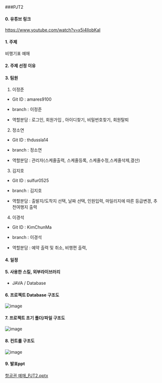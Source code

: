###PJT2 

#### 0. 유튜브 링크
https://www.youtube.com/watch?v=x5i4lIobKaI

#### 1. 주제
비행기표 예매

#### 2. 주제 선정 이유


#### 3. 팀원
1. 이정준
  
  
  -  Git ID : amares9100
  
  
  -  branch : 이정준
  
  
  -  역할분담 : 로그인, 회원가입 , 아이디찾기, 비밀번호찾기, 회원탈퇴  
  
  
  
2. 정소연
  
  
  -  Git ID : thdussla14
  
  
  -  branch : 정소연
  
  
  -  역할분담 : 관리자(스케줄출력, 스케줄등록, 스케줄수정,스케줄삭제,결산)
  
  
  
 3. 김지호
  
  
  -  Git ID : sulfur0525
  
  
  -  branch : 김지호
  
  
  -  역할분담 : 출발지/도착지 선택, 날짜 선택, 인원입력, 마일리지에 따른 등급변경, 추천여행지 출력
  
  
  4. 이경석
  
  
  -  Git ID : KimChunMa
  
  
  -  branch : 이경석
  
  
  -  역할분담 :  예약 출력 및 취소, 비행편 출력, 
  
  
  
#### 4. 일정



#### 5. 사용한 스킬, 외부라이브러리
- JAVA / Database




#### 6. 프로젝트 Database 구조도
![image](https://user-images.githubusercontent.com/121651359/221497952-2d44b228-1769-441c-89a7-2b1caad3464c.png)



#### 7. 프로젝트 초기 폴더/파일 구조도
![image](https://user-images.githubusercontent.com/121651359/221498774-8978f4ed-86ea-4054-ae38-9913fd2ba053.png)


#### 8. 컨트롤 구조도
![image](https://user-images.githubusercontent.com/121651359/221498628-891aab39-7864-4b94-a270-674cc2e9c235.png)

#### 9. 발표ppt
[항공권 예매_PJT2.pptx](https://github.com/amares9100/PJT2/files/10905945/_PJT2.pptx)

